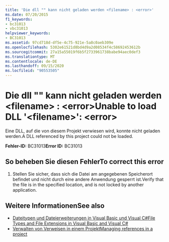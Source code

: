 ```yaml
---
title: 'Die dll "" kann nicht geladen werden <filename> : <error>'
ms.date: 07/20/2015
f1_keywords:
- bc31013
- vbc31013
helpviewer_keywords:
- BC31013
ms.assetid: 97cd718d-df5e-4c75-921e-5a8c0aeb309e
ms.openlocfilehash: 5302e61521d8bd4d9a2d08534f4c58692453612b
ms.sourcegitcommit: 27a15a55019f6b5f2733961738babe94aec0def3
ms.translationtype: MT
ms.contentlocale: de-DE
ms.lasthandoff: 09/15/2020
ms.locfileid: "90553505"
---
```

# <a name="unable-to-load-dll-filename-error"></a><span data-ttu-id="e0c46-102">Die dll "" kann nicht geladen werden \<filename> : \<error></span><span class="sxs-lookup"><span data-stu-id="e0c46-102">Unable to load DLL '\<filename>': \<error></span></span>
<span data-ttu-id="e0c46-103">Eine DLL, auf die von diesem Projekt verwiesen wird, konnte nicht geladen werden.</span><span class="sxs-lookup"><span data-stu-id="e0c46-103">A DLL referenced by this project could not be loaded.</span></span>  
  
 <span data-ttu-id="e0c46-104">**Fehler-ID:** BC31013</span><span class="sxs-lookup"><span data-stu-id="e0c46-104">**Error ID:** BC31013</span></span>  
  
## <a name="to-correct-this-error"></a><span data-ttu-id="e0c46-105">So beheben Sie diesen Fehler</span><span class="sxs-lookup"><span data-stu-id="e0c46-105">To correct this error</span></span>  
  
1. <span data-ttu-id="e0c46-106">Stellen Sie sicher, dass sich die Datei am angegebenen Speicherort befindet und nicht durch eine andere Anwendung gesperrt ist.</span><span class="sxs-lookup"><span data-stu-id="e0c46-106">Verify that the file is in the specified location, and is not locked by another application.</span></span>  
  
## <a name="see-also"></a><span data-ttu-id="e0c46-107">Weitere Informationen</span><span class="sxs-lookup"><span data-stu-id="e0c46-107">See also</span></span>

- <span data-ttu-id="e0c46-108">[Dateitypen und Dateierweiterungen in Visual Basic und Visual C#](/previous-versions/visualstudio/visual-studio-2010/8k0zafxb(v=vs.100))</span><span class="sxs-lookup"><span data-stu-id="e0c46-108">[File Types and File Extensions in Visual Basic and Visual C#](/previous-versions/visualstudio/visual-studio-2010/8k0zafxb(v=vs.100))</span></span>
- [<span data-ttu-id="e0c46-109">Verwalten von Verweisen in einem Projekt</span><span class="sxs-lookup"><span data-stu-id="e0c46-109">Managing references in a project</span></span>](/visualstudio/ide/managing-references-in-a-project)
